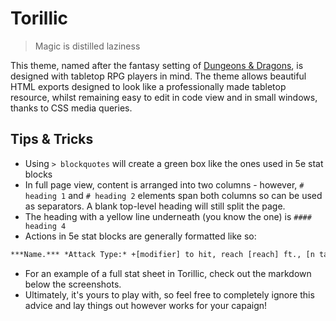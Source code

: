 # Torillic
> Magic is distilled laziness

This theme, named after the fantasy setting of [Dungeons & Dragons](https://www.dndbeyond.com/), is designed with tabletop RPG players in mind. The theme allows beautiful HTML exports designed to look like a professionally made tabletop resource, whilst remaining easy to edit in code view and in small windows, thanks to CSS media queries.

## Tips & Tricks

- Using `> blockquotes` will create a green box like the ones used in 5e stat blocks
- In full page view, content is arranged into two columns - however, `# heading 1` and `# heading 2` elements span both columns so can be used as separators. A blank top-level heading will still split the page.
- The heading with a yellow line underneath (you know the one) is `#### heading 4`
- Actions in 5e stat blocks are generally formatted like so:
```markdown
***Name.*** *Attack Type:* +[modifier] to hit, reach [reach] ft., [n targets] target(s). *Hit:* [approx damage] ([n dice]d[die size] + [additional]) [damage type] damage.
```
- For an example of a full stat sheet in Torillic, check out the markdown below the screenshots.
- Ultimately, it's yours to play with, so feel free to completely ignore this advice and lay things out however works for your capaign!